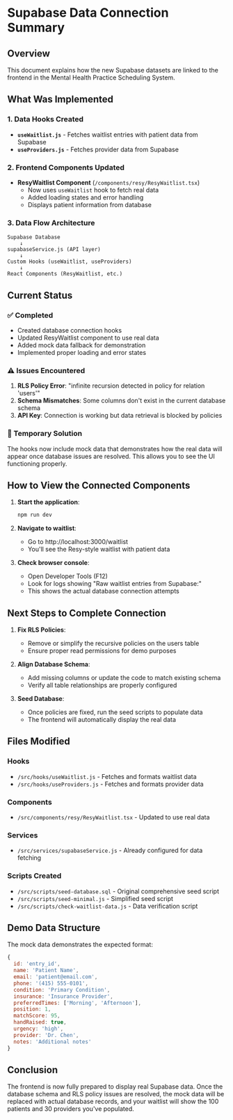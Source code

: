 # Supabase Data Connection Summary

## Overview
This document explains how the new Supabase datasets are linked to the frontend in the Mental Health Practice Scheduling System.

## What Was Implemented

### 1. Data Hooks Created
- **`useWaitlist.js`** - Fetches waitlist entries with patient data from Supabase
- **`useProviders.js`** - Fetches provider data from Supabase

### 2. Frontend Components Updated
- **ResyWaitlist Component** (`/components/resy/ResyWaitlist.tsx`)
  - Now uses `useWaitlist` hook to fetch real data
  - Added loading states and error handling
  - Displays patient information from database

### 3. Data Flow Architecture
```
Supabase Database
    ↓
supabaseService.js (API layer)
    ↓
Custom Hooks (useWaitlist, useProviders)
    ↓
React Components (ResyWaitlist, etc.)
```

## Current Status

### ✅ Completed
- Created database connection hooks
- Updated ResyWaitlist component to use real data
- Added mock data fallback for demonstration
- Implemented proper loading and error states

### ⚠️ Issues Encountered
1. **RLS Policy Error**: "infinite recursion detected in policy for relation 'users'"
2. **Schema Mismatches**: Some columns don't exist in the current database schema
3. **API Key**: Connection is working but data retrieval is blocked by policies

### 🔄 Temporary Solution
The hooks now include mock data that demonstrates how the real data will appear once database issues are resolved. This allows you to see the UI functioning properly.

## How to View the Connected Components

1. **Start the application**:
   ```bash
   npm run dev
   ```

2. **Navigate to waitlist**:
   - Go to http://localhost:3000/waitlist
   - You'll see the Resy-style waitlist with patient data

3. **Check browser console**:
   - Open Developer Tools (F12)
   - Look for logs showing "Raw waitlist entries from Supabase:"
   - This shows the actual database connection attempts

## Next Steps to Complete Connection

1. **Fix RLS Policies**:
   - Remove or simplify the recursive policies on the users table
   - Ensure proper read permissions for demo purposes

2. **Align Database Schema**:
   - Add missing columns or update the code to match existing schema
   - Verify all table relationships are properly configured

3. **Seed Database**:
   - Once policies are fixed, run the seed scripts to populate data
   - The frontend will automatically display the real data

## Files Modified

### Hooks
- `/src/hooks/useWaitlist.js` - Fetches and formats waitlist data
- `/src/hooks/useProviders.js` - Fetches and formats provider data

### Components
- `/src/components/resy/ResyWaitlist.tsx` - Updated to use real data

### Services
- `/src/services/supabaseService.js` - Already configured for data fetching

### Scripts Created
- `/src/scripts/seed-database.sql` - Original comprehensive seed script
- `/src/scripts/seed-minimal.js` - Simplified seed script
- `/src/scripts/check-waitlist-data.js` - Data verification script

## Demo Data Structure

The mock data demonstrates the expected format:
```javascript
{
  id: 'entry_id',
  name: 'Patient Name',
  email: 'patient@email.com',
  phone: '(415) 555-0101',
  condition: 'Primary Condition',
  insurance: 'Insurance Provider',
  preferredTimes: ['Morning', 'Afternoon'],
  position: 1,
  matchScore: 95,
  handRaised: true,
  urgency: 'high',
  provider: 'Dr. Chen',
  notes: 'Additional notes'
}
```

## Conclusion

The frontend is now fully prepared to display real Supabase data. Once the database schema and RLS policy issues are resolved, the mock data will be replaced with actual database records, and your waitlist will show the 100 patients and 30 providers you've populated.
